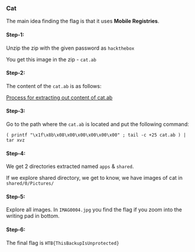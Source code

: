 ### Cat

  

The main idea finding the flag is that it uses <strong> Mobile Registries</strong>.

  

#### Step-1:

  

Unzip the zip with the given password as `hackthebox`

  

You get this image in the zip - `cat.ab`

  

#### Step-2:

The content of the `cat.ab` is as follows:

<a  href="https://www.youtube.com/watch?v=WXFjJb2Zq7g" target="_blank">Process for extracting out content of cat.ab</a>

#### Step-3:

Go to the path where the `cat.ab` is located and put the following command:

`( printf "\x1f\x8b\x08\x00\x00\x00\x00\x00" ; tail -c +25 cat.ab ) | tar xvz`

#### Step-4:

We get 2 directories extracted named `apps` & `shared`.
  
If we explore shared directory, we get to know, we have images of cat in `shared/0/Pictures/`

#### Step-5:

Explore all images. In `IMAG0004.jpg` you find the flag if you zoom into the writing pad in bottom.

#### Step-6:

The final flag is `HTB{ThisBackupIsUnprotected}`

